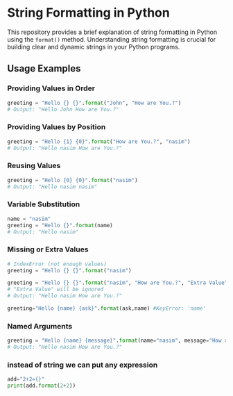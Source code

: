 # String Formatting in Python

This repository provides a brief explanation of string formatting in Python using the `format()` method. Understanding string formatting is crucial for building clear and dynamic strings in your Python programs.

## Usage Examples

### Providing Values in Order

```python
greeting = "Hello {} {}".format("John", "How are You.?")
# Output: "Hello John How are You.?"
```
### Providing Values by Position

```python
greeting = "Hello {1} {0}".format("How are You.?", "nasim")
# Output: "Hello nasim How are You.?"
```
### Reusing Values
```python
greeting = "Hello {0} {0}".format("nasim")
# Output: "Hello nasim nasim"
```
### Variable Substitution
```python
name = "nasim"
greeting = "Hello {}".format(name)
# Output: "Hello nasim"
```
### Missing or Extra Values
```python
# IndexError (not enough values)
greeting = "Hello {} {}".format("nasim")
```
```python
greeting = "Hello {} {}".format("nasim", "How are You.?", "Extra Value")
# "Extra Value" will be ignored
# Output: "Hello nasim How are You.?"

greeting="Hello {name} {ask}".format(ask,name) #KeyError: 'name'
```

### Named Arguments

```python
greeting = "Hello {name} {message}".format(name="nasim", message="How are You.?")
# Output: "Hello nasim How are You.?"
```

### instead of string we can put any expression
```python
add="2+2={}"
print(add.format(2+2))
```